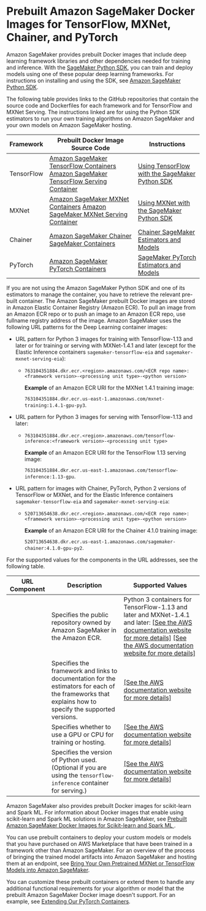 # Prebuilt Amazon SageMaker Docker Images for TensorFlow, MXNet, Chainer, and PyTorch<a name="pre-built-containers-frameworks-deep-learning"></a>

Amazon SageMaker provides prebuilt Docker images that include deep learning framework libraries and other dependencies needed for training and inference\. With the [SageMaker Python SDK](https://github.com/aws/sagemaker-python-sdk#installing-the-sagemaker-python-sdk), you can train and deploy models using one of these popular deep learning frameworks\. For instructions on installing and using the SDK, see [Amazon SageMaker Python SDK](https://github.com/aws/sagemaker-python-sdk#installing-the-sagemaker-python-sdk)\. 

The following table provides links to the GitHub repositories that contain the source code and Dockerfiles for each framework and for TensorFlow and MXNet Serving\. The instructions linked are for using the Python SDK estimators to run your own training algorithms on Amazon SageMaker and your own models on Amazon SageMaker hosting\.


| Framework | Prebuilt Docker Image Source Code | Instructions | 
| --- | --- | --- | 
| TensorFlow |  [Amazon SageMaker TensorFlow Containers](https://github.com/aws/sagemaker-tensorflow-container) [Amazon SageMaker TensorFlow Serving Container](https://github.com/aws/sagemaker-tensorflow-serving-container)  |  [Using TensorFlow with the SageMaker Python SDK](https://sagemaker.readthedocs.io/en/stable/using_tf.html)  | 
| MXNet |  [Amazon SageMaker MXNet Containers](https://github.com/aws/sagemaker-mxnet-container) [Amazon SageMaker MXNet Serving Container](https://github.com/aws/sagemaker-mxnet-serving-container)  |  [Using MXNet with the SageMaker Python SDK](https://sagemaker.readthedocs.io/en/stable/using_mxnet.html)  | 
| Chainer |  [Amazon SageMaker Chainer SageMaker Containers](https://github.com/aws/sagemaker-chainer-container)  |  [Chainer SageMaker Estimators and Models](https://github.com/aws/sagemaker-python-sdk/blob/master/src/sagemaker/chainer/README.rst)  | 
| PyTorch |  [Amazon SageMaker PyTorch Containers](https://github.com/aws/sagemaker-pytorch-container)  |  [SageMaker PyTorch Estimators and Models](https://github.com/aws/sagemaker-python-sdk/blob/master/src/sagemaker/pytorch/README.rst)  | 

If you are not using the Amazon SageMaker Python SDK and one of its estimators to manage the container, you have to retrieve the relevant pre\-built container\. The Amazon SageMaker prebuilt Docker images are stored in Amazon Elastic Container Registry \(Amazon ECR\)\. To pull an image from an Amazon ECR repo or to push an image to an Amazon ECR repo, use fullname registry address of the image\. Amazon SageMaker uses the following URL patterns for the Deep Learning container images:
+ URL pattern for Python 3 images for training with TensorFlow\-1\.13 and later or for training or serving with MXNet\-1\.4\.1 and later \(except for the Elastic Inference containers `sagemaker-tensorflow-eia` and `sagemaker-mxnet-serving-eia`\):
  + `763104351884.dkr.ecr.<region>.amazonaws.com/<ECR repo name>:<framework version>-<processing unit type>-<python version>` 

    **Example** of an Amazon ECR URI for the MXNet 1\.4\.1 training image:

     `763104351884.dkr.ecr.us-east-1.amazonaws.com/mxnet-training:1.4.1-gpu-py3`\.
+ URL pattern for Python 3 images for serving with TensorFlow\-1\.13 and later:
  + `763104351884.dkr.ecr.<region>.amazonaws.com/tensorflow-inference:<framework version>-<processing unit type>`

    **Example** of an Amazon ECR URI for the TensorFlow 1\.13 serving image:

     `763104351884.dkr.ecr.us-east-1.amazonaws.com/tensorflow-inference:1.13-gpu`\.
+ URL pattern for images with Chainer, PyTorch, Python 2 versions of TensorFlow or MXNet, and for the Elastic Inference containers `sagemaker-tensorflow-eia` and `sagemaker-mxnet-serving-eia`:
  + `520713654638.dkr.ecr.<region>.amazonaws.com/<ECR repo name>:<framework version>-<processing unit type>-<python version>`

    **Example** of an Amazon ECR URI for the Chainer 4\.1\.0 training image:

     `520713654638.dkr.ecr.us-east-1.amazonaws.com/sagemaker-chainer:4.1.0-gpu-py2`\.

For the supported values for the components in the URL addresses, see the following table\.


| URL Component | Description | Supported Values | 
| --- | --- | --- | 
| <ECR repo name> |  Specifies the public repository owned by Amazon SageMaker in the Amazon ECR\.  |  Python 3 containers for TensorFlow\-1\.13 and later and MXNet\-1\.4\.1 and later: [\[See the AWS documentation website for more details\]](http://docs.aws.amazon.com/sagemaker/latest/dg/pre-built-containers-frameworks-deep-learning.html) [\[See the AWS documentation website for more details\]](http://docs.aws.amazon.com/sagemaker/latest/dg/pre-built-containers-frameworks-deep-learning.html)  | 
| <framework version> |  Specifies the framework and links to documentation for the estimators for each of the frameworks that explains how to specify the supported versions\.  |  [\[See the AWS documentation website for more details\]](http://docs.aws.amazon.com/sagemaker/latest/dg/pre-built-containers-frameworks-deep-learning.html)  | 
| <processing unit type> |  Specifies whether to use a GPU or CPU for training or hosting\.  |  [\[See the AWS documentation website for more details\]](http://docs.aws.amazon.com/sagemaker/latest/dg/pre-built-containers-frameworks-deep-learning.html)  | 
| <python version> |  Specifies the version of Python used\. \(Optional if you are using the `tensorflow-inference` container for serving\.\)  |  [\[See the AWS documentation website for more details\]](http://docs.aws.amazon.com/sagemaker/latest/dg/pre-built-containers-frameworks-deep-learning.html)  | 

Amazon SageMaker also provides prebuilt Docker images for scikit\-learn and Spark ML\. For information about Docker images that enable using scikit\-learn and Spark ML solutions in Amazon SageMaker, see [Prebuilt Amazon SageMaker Docker Images for Scikit\-learn and Spark ML ](pre-built-docker-containers-frameworks.md)\.

You can use prebuilt containers to deploy your custom models or models that you have purchased on AWS Marketplace that have been trained in a framework other than Amazon SageMaker\. For an overview of the process of bringing the trained model artifacts into Amazon SageMaker and hosting them at an endpoint, see [Bring Your Own Pretrained MXNet or TensorFlow Models into Amazon SageMaker](https://aws.amazon.com/blogs/machine-learning/bring-your-own-pre-trained-mxnet-or-tensorflow-models-into-amazon-sagemaker/)\.

You can customize these prebuilt containers or extend them to handle any additional functional requirements for your algorithm or model that the prebuilt Amazon SageMaker Docker image doesn't support\. For an example, see [Extending Our PyTorch Containers](https://github.com/awslabs/amazon-sagemaker-examples/blob/master/advanced_functionality/pytorch_extending_our_containers/pytorch_extending_our_containers.ipynb)\. 
